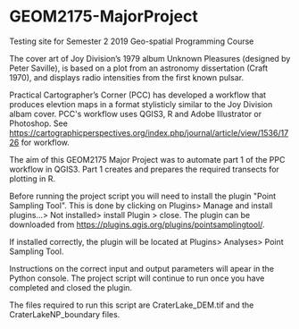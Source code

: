# GEOM2175-MajorProject
Testing site for Semester 2 2019 Geo-spatial Programming Course

The cover art of Joy Division’s 1979 album Unknown Pleasures (designed by Peter Saville), is based on a plot from an astronomy dissertation (Craft 1970), and displays radio intensities from the first known pulsar. 

Practical Cartographer’s Corner (PCC) has developed a workflow that produces elevtion maps in a format stylisticly similar to the Joy Division albam cover. PCC's workflow uses QGIS3, R and Adobe Illustrator or Photoshop.
See https://cartographicperspectives.org/index.php/journal/article/view/1536/1726 for workflow.

The aim of this GEOM2175 Major Project was to automate part 1 of the PPC workflow in QGIS3. Part 1 creates and prepares the required transects for plotting in R. 

Before running the project script you will need to install the plugin "Point Sampling Tool". This is done by clicking on Plugins> Manage and install plugins...> Not installed> install Plugin > close. The plugin can be downloaded from https://plugins.qgis.org/plugins/pointsamplingtool/.

If installed correctly, the plugin will be located at Plugins> Analyses> Point Sampling Tool.

Instructions on the correct input and output parameters will apear in the Python console. The project script will continue to run once you have completed and closed the plugin.

The files required to run this script are CraterLake_DEM.tif and the CraterLakeNP_boundary files.
